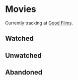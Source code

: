 # Movies

Currently tracking at [Good Films](https://goodfil.ms/jefftriplett).

## Watched

## Unwatched

## Abandoned
